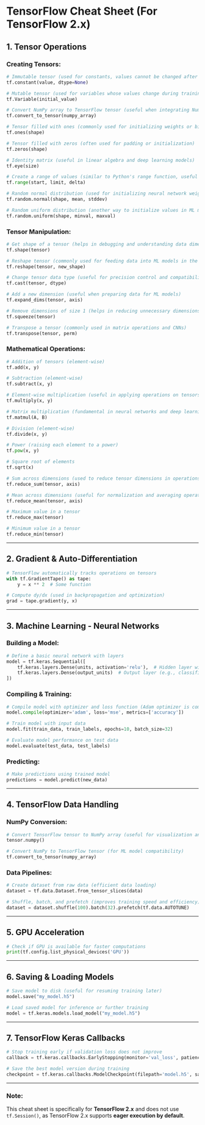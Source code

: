 # TensorFlow Cheat Sheet (For TensorFlow 2.x)

## **1. Tensor Operations**

### Creating Tensors:

```python
# Immutable tensor (used for constants, values cannot be changed after creation)
tf.constant(value, dtype=None)

# Mutable tensor (used for variables whose values change during training)
tf.Variable(initial_value)

# Convert NumPy array to TensorFlow tensor (useful when integrating NumPy and TensorFlow)
tf.convert_to_tensor(numpy_array)

# Tensor filled with ones (commonly used for initializing weights or biases)
tf.ones(shape)

# Tensor filled with zeros (often used for padding or initialization)
tf.zeros(shape)

# Identity matrix (useful in linear algebra and deep learning models)
tf.eye(size)

# Create a range of values (similar to Python's range function, useful for indexing)
tf.range(start, limit, delta)

# Random normal distribution (used for initializing neural network weights)
tf.random.normal(shape, mean, stddev)

# Random uniform distribution (another way to initialize values in ML models)
tf.random.uniform(shape, minval, maxval)
```

### Tensor Manipulation:

```python
# Get shape of a tensor (helps in debugging and understanding data dimensions)
tf.shape(tensor)

# Reshape tensor (commonly used for feeding data into ML models in the correct format)
tf.reshape(tensor, new_shape)

# Change tensor data type (useful for precision control and compatibility)
tf.cast(tensor, dtype)

# Add a new dimension (useful when preparing data for ML models)
tf.expand_dims(tensor, axis)

# Remove dimensions of size 1 (helps in reducing unnecessary dimensions)
tf.squeeze(tensor)

# Transpose a tensor (commonly used in matrix operations and CNNs)
tf.transpose(tensor, perm)
```

### Mathematical Operations:

```python
# Addition of tensors (element-wise)
tf.add(x, y)

# Subtraction (element-wise)
tf.subtract(x, y)

# Element-wise multiplication (useful in applying operations on tensors)
tf.multiply(x, y)

# Matrix multiplication (fundamental in neural networks and deep learning)
tf.matmul(A, B)

# Division (element-wise)
tf.divide(x, y)

# Power (raising each element to a power)
tf.pow(x, y)

# Square root of elements
tf.sqrt(x)

# Sum across dimensions (used to reduce tensor dimensions in operations)
tf.reduce_sum(tensor, axis)

# Mean across dimensions (useful for normalization and averaging operations)
tf.reduce_mean(tensor, axis)

# Maximum value in a tensor
tf.reduce_max(tensor)

# Minimum value in a tensor
tf.reduce_min(tensor)
```

---

## **2. Gradient & Auto-Differentiation**

```python
# TensorFlow automatically tracks operations on tensors
with tf.GradientTape() as tape:
    y = x ** 2  # Some function

# Compute dy/dx (used in backpropagation and optimization)
grad = tape.gradient(y, x)
```

---

## **3. Machine Learning - Neural Networks**

### Building a Model:

```python
# Define a basic neural network with layers
model = tf.keras.Sequential([
    tf.keras.layers.Dense(units, activation='relu'),  # Hidden layer with ReLU activation
    tf.keras.layers.Dense(output_units)  # Output layer (e.g., classification or regression)
])
```

### Compiling & Training:

```python
# Compile model with optimizer and loss function (Adam optimizer is commonly used)
model.compile(optimizer='adam', loss='mse', metrics=['accuracy'])

# Train model with input data
model.fit(train_data, train_labels, epochs=10, batch_size=32)

# Evaluate model performance on test data
model.evaluate(test_data, test_labels)
```

### Predicting:

```python
# Make predictions using trained model
predictions = model.predict(new_data)
```

---

## **4. TensorFlow Data Handling**

### NumPy Conversion:

```python
# Convert TensorFlow tensor to NumPy array (useful for visualization and debugging)
tensor.numpy()

# Convert NumPy to TensorFlow tensor (for ML model compatibility)
tf.convert_to_tensor(numpy_array)
```

### Data Pipelines:

```python
# Create dataset from raw data (efficient data loading)
dataset = tf.data.Dataset.from_tensor_slices(data)

# Shuffle, batch, and prefetch (improves training speed and efficiency)
dataset = dataset.shuffle(100).batch(32).prefetch(tf.data.AUTOTUNE)
```

---

## **5. GPU Acceleration**

```python
# Check if GPU is available for faster computations
print(tf.config.list_physical_devices('GPU'))
```

---

## **6. Saving & Loading Models**

```python
# Save model to disk (useful for resuming training later)
model.save("my_model.h5")

# Load saved model for inference or further training
model = tf.keras.models.load_model("my_model.h5")
```

---

## **7. TensorFlow Keras Callbacks**

```python
# Stop training early if validation loss does not improve
callback = tf.keras.callbacks.EarlyStopping(monitor='val_loss', patience=5)

# Save the best model version during training
checkpoint = tf.keras.callbacks.ModelCheckpoint(filepath='model.h5', save_best_only=True)
```

---

### **Note:**

This cheat sheet is specifically for **TensorFlow 2.x** and does not use `tf.Session()`, as TensorFlow 2.x supports **eager execution by default**.
